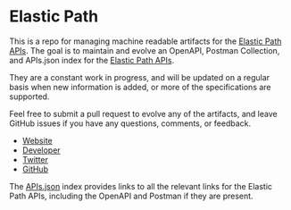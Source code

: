 # Elastic PathThis is a repo for managing machine readable artifacts for the [Elastic Path APIs](http://www.elasticpath.com). The goal is to maintain and evolve an OpenAPI, Postman Collection, and APIs.json index for the [Elastic Path APIs](http://www.elasticpath.com).They are a constant work in progress, and will be updated on a regular basis when new information is added, or more of the specifications are supported.Feel free to submit a pull request to evolve any of the artifacts, and leave GitHub issues if you have any questions, comments, or feedback.- [Website](http://www.elasticpath.com)- [Developer](http://www.elasticpath.com)- [Twitter](https://twitter.com/elasticpath)- [GitHub](https://github.com/elasticpath)The [APIs.json](https://github.com/api-evangelist/elastic-path/blob/master/apis.json) index provides links to all the relevant links for the Elastic Path APIs, including the OpenAPI and Postman if they are present.